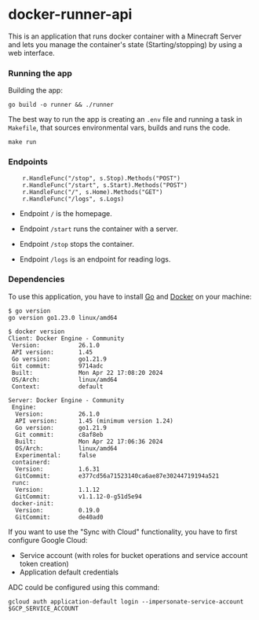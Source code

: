 # docker-runner-api

This is an application that runs docker container with a Minecraft Server and lets you manage the container's state (Starting/stopping) by using a web interface.


### Running the app

Building the app:
```
go build -o runner && ./runner
```

The best way to run the app is creating an `.env` file and running a task in `Makefile`, that sources environmental vars, builds and runs the code.

```
make run
```


### Endpoints

```
	r.HandleFunc("/stop", s.Stop).Methods("POST")
	r.HandleFunc("/start", s.Start).Methods("POST")
	r.HandleFunc("/", s.Home).Methods("GET")
	r.HandleFunc("/logs", s.Logs)
```

- Endpoint `/` is the homepage.

- Endpoint `/start` runs the container with a server.

- Endpoint `/stop` stops the container.

- Endpoint `/logs` is an endpoint for reading logs.

### Dependencies

To use this application, you have to install [Go](https://go.dev/doc/install) and [Docker](https://docs.docker.com/engine/install/) on your machine:

```
$ go version
go version go1.23.0 linux/amd64
```

```
$ docker version
Client: Docker Engine - Community
 Version:           26.1.0
 API version:       1.45
 Go version:        go1.21.9
 Git commit:        9714adc
 Built:             Mon Apr 22 17:08:20 2024
 OS/Arch:           linux/amd64
 Context:           default

Server: Docker Engine - Community
 Engine:
  Version:          26.1.0
  API version:      1.45 (minimum version 1.24)
  Go version:       go1.21.9
  Git commit:       c8af8eb
  Built:            Mon Apr 22 17:06:36 2024
  OS/Arch:          linux/amd64
  Experimental:     false
 containerd:
  Version:          1.6.31
  GitCommit:        e377cd56a71523140ca6ae87e30244719194a521
 runc:
  Version:          1.1.12
  GitCommit:        v1.1.12-0-g51d5e94
 docker-init:
  Version:          0.19.0
  GitCommit:        de40ad0
```

If you want to use the "Sync with Cloud" functionality, you have to first configure Google Cloud:
- Service account (with roles for bucket operations and service account token creation)
- Application default credentials

ADC could be configured using this command:
```
gcloud auth application-default login --impersonate-service-account $GCP_SERVICE_ACCOUNT
```